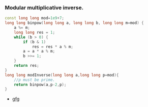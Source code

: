 ### Modular multiplicative inverse.
```cpp
const long long mod=1e9+7;
long long binpow(long long a, long long b, long long m=mod) {
    a %= m;
    long long res = 1;
    while (b > 0) {
        if (b & 1)
            res = res * a % m;
        a = a * a % m;
        b >>= 1;
    }
    return res;
}
long long modInverse(long long a,long long p=mod){
    //p must be prime.
    return binpow(a,p-2,p);
}

```
- [gfg](https://www.geeksforgeeks.org/modular-arithmetic/)
